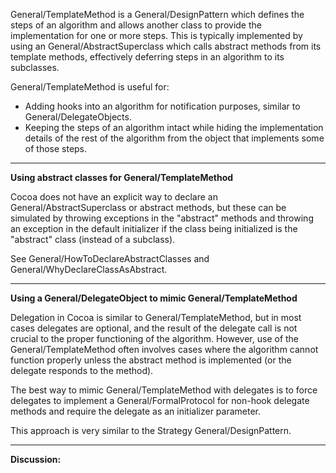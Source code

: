 

General/TemplateMethod is a General/DesignPattern which defines the steps of an algorithm and allows another class to provide the implementation for one or more steps.  This is typically implemented by using an General/AbstractSuperclass which calls abstract methods from its template methods, effectively deferring steps in an algorithm to its subclasses.

General/TemplateMethod is useful for:


* Adding hooks into an algorithm for notification purposes, similar to General/DelegateObject<nowiki/>s.
* Keeping the steps of an algorithm intact while hiding the implementation details of the rest of the algorithm from the object that implements some of those steps.


----
**Using abstract classes for General/TemplateMethod**

Cocoa does not have an explicit way to declare an General/AbstractSuperclass or abstract methods, but these can be simulated by throwing exceptions in the "abstract" methods and throwing an exception in the default initializer if the class being initialized is the "abstract" class (instead of a subclass).  

See General/HowToDeclareAbstractClasses and General/WhyDeclareClassAsAbstract.

----
**Using a General/DelegateObject to mimic General/TemplateMethod**

Delegation in Cocoa is similar to General/TemplateMethod, but in most cases delegates are optional, and the result of the delegate call is not crucial to the proper functioning of the algorithm. However, use of the General/TemplateMethod often involves cases where the algorithm cannot function properly unless the abstract method is implemented (or the delegate responds to the method).

The best way to mimic General/TemplateMethod with delegates is to force delegates to implement a General/FormalProtocol for non-hook delegate methods and require the delegate as an initializer parameter. 

This approach is very similar to the Strategy General/DesignPattern.

----
**Discussion:**